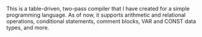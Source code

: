 This is a table-driven, two-pass compiler that I have created for a simple programming language. As of now, it supports arithmetic and relational operations, conditional statements, comment blocks, VAR and CONST data types, and more.
